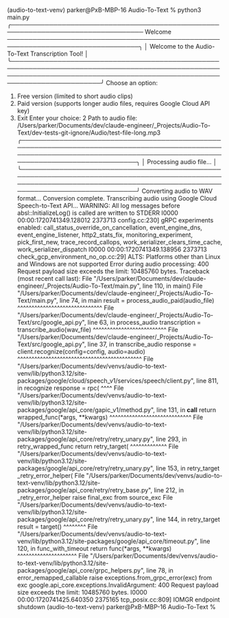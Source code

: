(audio-to-text-venv) parker@PxB-MBP-16 Audio-To-Text %  python3 main.py                                                                                                 
╭───────────────────────────────────────────────────────────────────────────────── Welcome ─────────────────────────────────────────────────────────────────────────────────╮
│ Welcome to the Audio-To-Text Transcription Tool!                                                                                                                          │
╰───────────────────────────────────────────────────────────────────────────────────────────────────────────────────────────────────────────────────────────────────────────╯
Choose an option:
1. Free version (limited to short audio clips)
2. Paid version (supports longer audio files, requires Google Cloud API key)
3. Exit
Enter your choice: 2
Path to audio file: /Users/parker/Documents/dev/claude-engineer/_Projects/Audio-To-Text/dev-tests-git-ignore/Audio/test-file-long.mp3 
╭───────────────────────────────────────────────────────────────────────────────────────────────────────────────────────────────────────────────────────────────────────────╮
│ Processing audio file...                                                                                                                                                  │
╰───────────────────────────────────────────────────────────────────────────────────────────────────────────────────────────────────────────────────────────────────────────╯
Converting audio to WAV format...
Conversion complete.
Transcribing audio using Google Cloud Speech-to-Text API...
WARNING: All log messages before absl::InitializeLog() is called are written to STDERR
I0000 00:00:1720741349.128012 2373713 config.cc:230] gRPC experiments enabled: call_status_override_on_cancellation, event_engine_dns, event_engine_listener, http2_stats_fix, monitoring_experiment, pick_first_new, trace_record_callops, work_serializer_clears_time_cache, work_serializer_dispatch
I0000 00:00:1720741349.138956 2373713 check_gcp_environment_no_op.cc:29] ALTS: Platforms other than Linux and Windows are not supported
Error during audio processing: 400 Request payload size exceeds the limit: 10485760 bytes.
Traceback (most recent call last):
  File "/Users/parker/Documents/dev/claude-engineer/_Projects/Audio-To-Text/main.py", line 110, in <module>
    main()
  File "/Users/parker/Documents/dev/claude-engineer/_Projects/Audio-To-Text/main.py", line 74, in main
    result = process_audio_paid(audio_file)
             ^^^^^^^^^^^^^^^^^^^^^^^^^^^^^^
  File "/Users/parker/Documents/dev/claude-engineer/_Projects/Audio-To-Text/src/google_api.py", line 63, in process_audio
    transcription = transcribe_audio(wav_file)
                    ^^^^^^^^^^^^^^^^^^^^^^^^^^
  File "/Users/parker/Documents/dev/claude-engineer/_Projects/Audio-To-Text/src/google_api.py", line 37, in transcribe_audio
    response = client.recognize(config=config, audio=audio)
               ^^^^^^^^^^^^^^^^^^^^^^^^^^^^^^^^^^^^^^^^^^^^
  File "/Users/parker/Documents/dev/venvs/audio-to-text-venv/lib/python3.12/site-packages/google/cloud/speech_v1/services/speech/client.py", line 811, in recognize
    response = rpc(
               ^^^^
  File "/Users/parker/Documents/dev/venvs/audio-to-text-venv/lib/python3.12/site-packages/google/api_core/gapic_v1/method.py", line 131, in __call__
    return wrapped_func(*args, **kwargs)
           ^^^^^^^^^^^^^^^^^^^^^^^^^^^^^
  File "/Users/parker/Documents/dev/venvs/audio-to-text-venv/lib/python3.12/site-packages/google/api_core/retry/retry_unary.py", line 293, in retry_wrapped_func
    return retry_target(
           ^^^^^^^^^^^^^
  File "/Users/parker/Documents/dev/venvs/audio-to-text-venv/lib/python3.12/site-packages/google/api_core/retry/retry_unary.py", line 153, in retry_target
    _retry_error_helper(
  File "/Users/parker/Documents/dev/venvs/audio-to-text-venv/lib/python3.12/site-packages/google/api_core/retry/retry_base.py", line 212, in _retry_error_helper
    raise final_exc from source_exc
  File "/Users/parker/Documents/dev/venvs/audio-to-text-venv/lib/python3.12/site-packages/google/api_core/retry/retry_unary.py", line 144, in retry_target
    result = target()
             ^^^^^^^^
  File "/Users/parker/Documents/dev/venvs/audio-to-text-venv/lib/python3.12/site-packages/google/api_core/timeout.py", line 120, in func_with_timeout
    return func(*args, **kwargs)
           ^^^^^^^^^^^^^^^^^^^^^
  File "/Users/parker/Documents/dev/venvs/audio-to-text-venv/lib/python3.12/site-packages/google/api_core/grpc_helpers.py", line 78, in error_remapped_callable
    raise exceptions.from_grpc_error(exc) from exc
google.api_core.exceptions.InvalidArgument: 400 Request payload size exceeds the limit: 10485760 bytes.
I0000 00:00:1720741425.640350 2375165 tcp_posix.cc:809] IOMGR endpoint shutdown
(audio-to-text-venv) parker@PxB-MBP-16 Audio-To-Text % 
